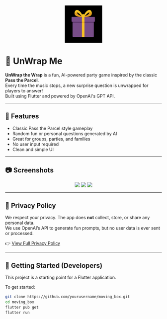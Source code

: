 <p align="center">
  <img src="assets/icon/icon.png" alt="App Icon" width="120">
</p>

# 🎁 UnWrap Me

**UnWrap the Wrap** is a fun, AI-powered party game inspired by the classic **Pass the Parcel**.  
Every time the music stops, a new surprise question is unwrapped for players to answer!  
Built using Flutter and powered by OpenAI's GPT API.

---

## 📱 Features

- Classic Pass the Parcel style gameplay
- Random fun or personal questions generated by AI
- Great for groups, parties, and families
- No user input required
- Clean and simple UI

---

## 📷 Screenshots

<!-- Add screenshots in the `assets/screenshots/` folder -->
<p align="center">
  <img src="assets/screenshots/screen1.png" width="200">
  <img src="assets/screenshots/screen2.png" width="200">
  <img src="assets/screenshots/screen3.png" width="200">
</p>

---

## 🔐 Privacy Policy

We respect your privacy. The app does **not** collect, store, or share any personal data.  
We use OpenAI’s API to generate fun prompts, but no user data is ever sent or processed.

👉 [View Full Privacy Policy](https://yourusername.github.io/moving_box/privacy-policy)

---

## 🚀 Getting Started (Developers)

This project is a starting point for a Flutter application.

To get started:

```bash
git clone https://github.com/yourusername/moving_box.git
cd moving_box
flutter pub get
flutter run
